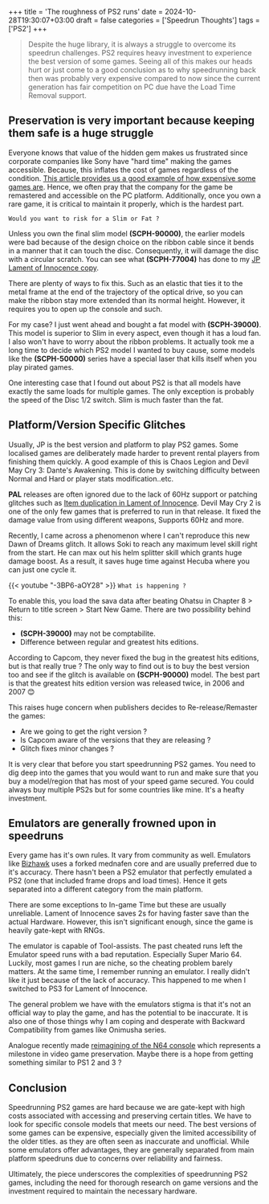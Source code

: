+++
title = 'The roughness of PS2 runs'
date = 2024-10-28T19:30:07+03:00
draft = false
categories = ['Speedrun Thoughts']
tags = ['PS2']
+++
> Despite the huge library, it is always a struggle to overcome its speedrun challenges. PS2 requires heavy investment to experience the best version of some games. Seeing all of this makes our heads hurt or just come to a good conclusion as to why speedrunning back then was probably very expensive compared to now since the current generation has fair competition on PC due have the Load Time Removal support.
<!--more-->

## Preservation is very important because keeping them safe is a huge struggle

Everyone knows that value of the hidden gem makes us frustrated since corporate companies like Sony have "hard time" making the games accessible. Because, this inflates the cost of games regardless of the condition. [This article provides us a good example of how expensive some games are](https://www.cbr.com/rare-expensive-ps2-games-prices-ranked/). Hence, we often pray that the company for the game be remastered and accessible on the PC platform. Additionally, once you own a rare game, it is critical to maintain it properly, which is the hardest part.

``Would you want to risk for a Slim or Fat ?``

Unless you own the final slim model **(SCPH-90000)**, the earlier models were bad because of the design choice on the ribbon cable since it bends in a manner that it can touch the disc. Consequently, it will damage the disc with a circular scratch. You can see what  **(SCPH-77004)** has done to my [JP Lament of Innocence copy](https://drive.google.com/file/d/1cx4EZ_EvVjAmbZVedNoTWiJlZexaekyP/view).

There are plenty of ways to fix this. Such as an elastic that ties it to the metal frame at the end of the trajectory of the optical drive, so you can make the ribbon stay more extended than its normal height. However, it requires you to open up the console and such.

For my case? I just went ahead and bought a fat model with **(SCPH-39000)**. This model is superior to Slim in every aspect,  even though it has a loud fan. I also won't have to worry about the ribbon problems. It actually took me a long time to decide which PS2 model I wanted to buy cause, some models like the **(SCPH-50000)** series have a special laser that kills itself when you play pirated games.

One interesting case that I found out about PS2 is that all models have exactly the same loads for multiple games. The only exception is probably the speed of the Disc 1/2 switch. Slim is much faster than the fat.

## Platform/Version Specific Glitches

Usually, JP is the best version and platform to play PS2 games. Some localised games are deliberately made harder to prevent rental players from finishing them quickly. A good example of this is Chaos Legion and Devil May Cry 3: Dante's Awakening. This is done by switching difficulty between Normal and Hard or player stats modification..etc.

**PAL** releases are often ignored due to the lack of 60Hz support or patching glitches such as [Item duplication in Lament of Innocence](https://castlevaniaspeedruns.com/Castlevania:_Lament_of_Innocence/Item_Duplication). Devil May Cry 2 is one of the only few games that is preferred to run in that release. It fixed the damage value from using different weapons, Supports 60Hz and more.

Recently, I came across a phenomenon where I can't reproduce this new Dawn of Dreams glitch. It allows Soki to reach any maximum level skill right from the start. He can max out his helm splitter skill which grants huge damage boost. As a result, it saves huge time against Hecuba where you can just one cycle it.

{{< youtube "-3BP6-aOY28" >}}
``What is happening ?``

To enable this, you load the sava data after beating Ohatsu in Chapter 8 > Return to title screen > Start New Game. There are two possibility behind this:
- **(SCPH-39000)** may not be comptabilite.
- Difference between regular and greatest hits editions.

According to Capcom, they never fixed the bug in the greatest hits editions, but is that really true ? The only way to find out is to buy the best version too and see if the glitch is available on **(SCPH-90000)** model. The best part is that the greatest hits edition version was released twice, in 2006 and 2007 😊

This raises huge concern when publishers decides to Re-release/Remaster the games:
- Are we going to get the right version ?
- Is Capcom aware of the versions that they are releasing ?
- Glitch fixes minor changes ?

It is very clear that before you start speedrunning PS2 games. You need to dig deep into the games that you would want to run and make sure that you buy a model/region that has most of your speed game secured. You could always buy multiple PS2s but for some countries like mine. It's a heafty investment. 

## Emulators are generally frowned upon in speedruns

Every game has it's own rules. It vary from community as well. Emulators like [Bizhawk](https://tasvideos.org/BizHawk) uses a forked mednafen core and are usually preferred due to it's accuracy. There hasn't been a PS2 emulator that perfectly emulated a PS2 (one that included frame drops and load times). Hence it gets separated into a different category from the main platform.

There are some exceptions to In-game Time but these are usually unreliable. Lament of Innocence saves 2s for having faster save than the actual Hardware. However, this isn't significant enough, since the game is heavily gate-kept with RNGs.

The emulator is capable of Tool-assists. The past cheated runs left the Emulator speed runs with a bad reputation. Especially Super Mario 64. Luckily, most games I run are niche, so the cheating problem barely matters. At the same time, I remember running an emulator.  I really didn't like it just because of the lack of accuracy. This happened to me when I switched to PS3 for Lament of Innocence.

The general problem we have with the emulators stigma is that it's not an official way to play the game, and has the potential to be inaccurate. It is also one of those things why I am coping and desperate with Backward Compatibility from games like Onimusha series.

Analogue recently made [reimagining of the N64 console](https://www.analogue.co/3d) which represents a milestone in video game preservation. Maybe there is a hope from getting something similar to PS1 2 and 3 ?

## Conclusion
Speedrunning PS2 games are hard because we are gate-kept with high costs associated with accessing and preserving certain titles. We have to look for specific console models that meets our need. The best versions of some games can be expensive, especially given the limited accessibility of the older titles. as they are often seen as inaccurate and unofficial. While some emulators offer advantages, they are generally separated from main platform speedruns due to concerns over reliability and fairness.

Ultimately, the piece underscores the complexities of speedrunning PS2 games, including the need for thorough research on game versions and the investment required to maintain the necessary hardware.
